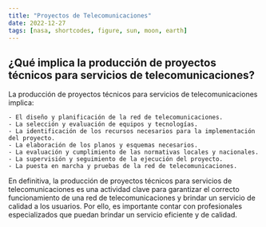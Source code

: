 ```yaml
---
title: "Proyectos de Telecomunicaciones"
date: 2022-12-27
tags: [nasa, shortcodes, figure, sun, moon, earth]
---
```


## ¿Qué implica la producción de proyectos técnicos para servicios de telecomunicaciones?

La producción de proyectos técnicos para servicios de telecomunicaciones implica:

    - El diseño y planificación de la red de telecomunicaciones.
    - La selección y evaluación de equipos y tecnologías.
    - La identificación de los recursos necesarios para la implementación del proyecto.
    - La elaboración de los planos y esquemas necesarios.
    - La evaluación y cumplimiento de las normativas locales y nacionales.
    - La supervisión y seguimiento de la ejecución del proyecto.
    - La puesta en marcha y pruebas de la red de telecomunicaciones.

En definitiva, la producción de proyectos técnicos para servicios de telecomunicaciones es una actividad clave para garantizar el correcto funcionamiento de una red de telecomunicaciones y brindar un servicio de calidad a los usuarios. Por ello, es importante contar con profesionales especializados que puedan brindar un servicio eficiente y de calidad.

